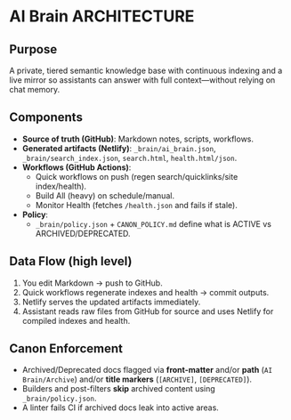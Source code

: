 # AI Brain ARCHITECTURE

## Purpose
A private, tiered semantic knowledge base with continuous indexing and a live mirror so assistants can answer with full context—without relying on chat memory.

## Components
- **Source of truth (GitHub)**: Markdown notes, scripts, workflows.
- **Generated artifacts (Netlify)**: `_brain/ai_brain.json`, `_brain/search_index.json`, `search.html`, `health.html/json`.
- **Workflows (GitHub Actions)**:
  - Quick workflows on push (regen search/quicklinks/site index/health).
  - Build All (heavy) on schedule/manual.
  - Monitor Health (fetches `/health.json` and fails if stale).
- **Policy**:
  - `_brain/policy.json` + `CANON_POLICY.md` define what is ACTIVE vs ARCHIVED/DEPRECATED.

## Data Flow (high level)
1. You edit Markdown → push to GitHub.
2. Quick workflows regenerate indexes and health → commit outputs.
3. Netlify serves the updated artifacts immediately.
4. Assistant reads raw files from GitHub for source and uses Netlify for compiled indexes and health.

## Canon Enforcement
- Archived/Deprecated docs flagged via **front-matter** and/or **path** (`AI Brain/Archive`) and/or **title markers** (`[ARCHIVE]`, `[DEPRECATED]`).
- Builders and post-filters **skip** archived content using `_brain/policy.json`.
- A linter fails CI if archived docs leak into active areas.
